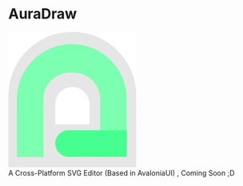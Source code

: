 # AuraDraw
<img src="./IconSRC/Logo.png" width="256"></img><br/>
A Cross-Platform SVG Editor (Based in AvaloniaUI) ,
Coming Soon ;D
